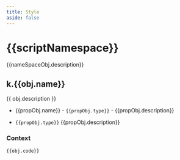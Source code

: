 ```yaml
---
title: Style
aside: false
---
```

<script setup>
import { useData } from 'vitepress'

import { data } from '@/reference.data.js'

import { parseLink } from '@/utilities'

const { params } = useData();

const docArr = data.scss[params.value.namespace];
const nameSpaceIndex = docArr.findIndex(o => o.kind === 'namespace');
const nameSpaceObj = docArr.splice(nameSpaceIndex,1)?.[0] || {};
const scriptNamespace = params.value.namespace;
</script>

# {{scriptNamespace}}
{{nameSpaceObj.description}}
<div v-for="obj in docArr" :key="obj.name">

<h2 :id="obj.name">k.{{obj.name}}</h2>

{{ obj.description }}

<ul>
  <li v-for="propObj in obj.properties" :key="`${obj.name}-${propObj.name}`">

{{propObj.name}} - `{{propObj.type}}` - {{propObj.description}}

  </li>
  <li v-for="propObj,i in obj.returns" :key="`${obj.name}-return-${i}`">

`{{propObj.type}}` {{propObj.description}}

  </li>
</ul>
<div v-if="obj.code">
<h3>Context</h3>

```scss-vue
{{obj.code}}
```
</div>

</div>
